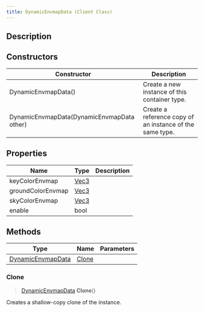 ```yaml
---
title: DynamicEnvmapData (Client Class)
---
```

## Description

## Constructors

| Constructor                                | Description                                              |
| ------------------------------------------ | -------------------------------------------------------- |
| DynamicEnvmapData()                        | Create a new instance of this container type.            |
| DynamicEnvmapData(DynamicEnvmapData other) | Create a reference copy of an instance of the same type. |

## Properties

| Name              | Type                              | Description |
| ----------------- | --------------------------------- | ----------- |
| keyColorEnvmap    | [Vec3](/vext/ref/cls/shr/Vec3) |             |
| groundColorEnvmap | [Vec3](/vext/ref/cls/shr/Vec3) |             |
| skyColorEnvmap    | [Vec3](/vext/ref/cls/shr/Vec3) |             |
| enable            | bool                              |             |

## Methods

| Type                                                        | Name            | Parameters |
| ----------------------------------------------------------- | --------------- | ---------- |
| [DynamicEnvmapData](/vext/ref/cls/clt/dynamicenvmapdata) | [Clone](#clone) |            |

### Clone

> [DynamicEnvmapData](/vext/ref/cls/clt/dynamicenvmapdata) **Clone**()

Creates a shallow-copy clone of the instance.

